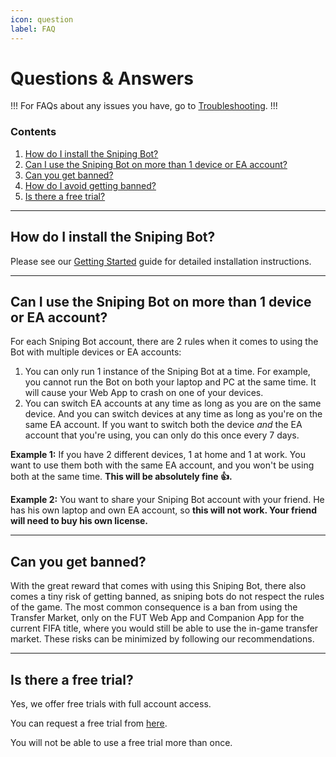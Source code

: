 ```yaml
---
icon: question
label: FAQ
---
```


# Questions & Answers

!!!
For FAQs about any issues you have, go to [Troubleshooting](/troubleshooting).
!!!


### Contents

1. [How do I install the Sniping Bot?](#how-do-i-install-the-sniping-bot)
1. [Can I use the Sniping Bot on more than 1 device or EA account?](#can-i-use-the-sniping-bot-on-more-than-1-device-or-ea-account)
1. [Can you get banned?](#can-you-get-banned)
1. [How do I avoid getting banned?](#how-do-i-avoid-getting-banned)
1. [Is there a free trial?](#is-there-a-free-trial)

---

## How do I install the Sniping Bot?

Please see our [Getting Started](/getting-started) guide for detailed installation instructions.

---

## Can I use the Sniping Bot on more than 1 device or EA account?

For each Sniping Bot account, there are 2 rules when it comes to using the Bot with multiple devices or EA accounts:
1. You can only run 1 instance of the Sniping Bot at a time. For example, you cannot run the Bot on both your laptop and PC at the same time. It will cause your Web App to crash on one of your devices.
2. You can switch EA accounts at any time as long as you are on the same device. And you can switch devices at any time as long as you're on the same EA account. If you want to switch both the device *and* the EA account that you're using, you can only do this once every 7 days.

**Example 1:**
If you have 2 different devices, 1 at home and 1 at work. You want to use them both with the same EA account, and you won't be using both at the same time. __This will be absolutely fine :+1:.__

**Example 2:**
You want to share your Sniping Bot account with your friend. He has his own laptop and own EA account, so __this will not work. Your friend will need to buy his own license.__

---

## Can you get banned?

With the great reward that comes with using this Sniping Bot, there also comes a tiny risk of getting banned, as sniping bots do not respect the rules of the game. The most common consequence is a ban from using the Transfer Market, only on the FUT Web App and Companion App for the current FIFA title, where you would still be able to use the in-game transfer market. These risks can be minimized by following our recommendations.

---

## Is there a free trial?

Yes, we offer free trials with full account access.

You can request a free trial from [here](https://futsnipingbot.com/trial-signup).

You will not be able to use a free trial more than once.